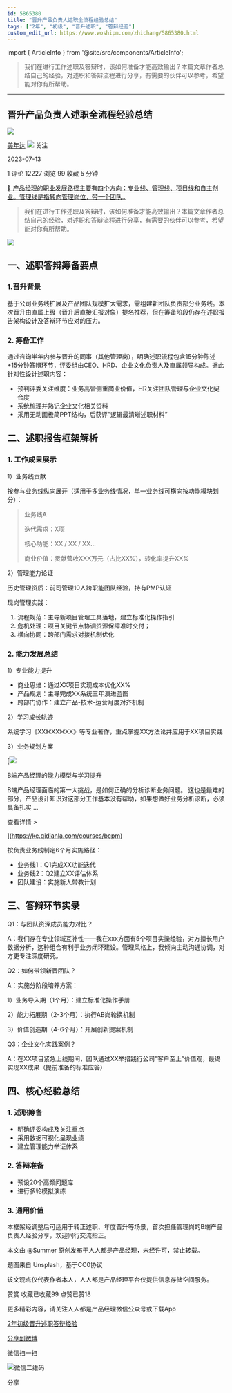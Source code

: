```yaml
---
id: 5865380
title: "晋升产品负责人述职全流程经验总结"
tags: ["2年", "初级", "晋升述职", "答辩经验"]
custom_edit_url: https://www.woshipm.com/zhichang/5865380.html
---
```

import { ArticleInfo } from '@site/src/components/ArticleInfo';

<ArticleInfo
    author="美年达"
    authorLink="https://www.woshipm.com/u/1288881"
    published="2023-07-13"
    views={12227}
    comments={1}
    collects={99}
/>

> 我们在进行工作述职及答辩时，该如何准备才能高效输出？本篇文章作者总结自己的经验，对述职和答辩流程进行分享，有需要的伙伴可以参考，希望能对你有所帮助。

---

## 晋升产品负责人述职全流程经验总结

[![](https://static.woshipm.com/view/woshipm_api_def_20230712205222_4460.png?imageView2/1/w/72/h/72/q/100)](https://www.woshipm.com/u/1288881)

[美年达](https://www.woshipm.com/u/1288881) ![](https://static.woshipm.com/tag/1101_1@2x.png) 关注

2023-07-13

1 评论 12227 浏览 99 收藏 5 分钟

[🔗 产品经理的职业发展路径主要有四个方向：专业线、管理线、项目线和自主创业。管理线是指转向管理岗位，带一个团队..](https://ke.qidianla.com/courses/90pm)

> 我们在进行工作述职及答辩时，该如何准备才能高效输出？本篇文章作者总结自己的经验，对述职和答辩流程进行分享，有需要的伙伴可以参考，希望能对你有所帮助。

![](https://image.woshipm.com/2023/04/13/e77134c2-d9e1-11ed-a6e8-00163e0b5ff3.jpg)

## 一、述职答辩筹备要点

### 1.晋升背景

基于公司业务线扩展及产品团队规模扩大需求，需组建新团队负责部分业务线。本次晋升由直属上级（晋升后直接汇报对象）提名推荐，但在筹备阶段仍存在述职报告架构设计及答辩环节应对的压力。

### 2\. 筹备工作

通过咨询半年内参与晋升的同事（其他管理岗），明确述职流程包含15分钟陈述+15分钟答辩环节，评委组由CEO、HRD、企业文化负责人及直属领导构成。据此针对性设计述职内容：

*   预判评委关注维度：业务高管侧重商业价值，HR关注团队管理与企业文化契合度
*   系统梳理并熟记企业文化相关资料
*   采用无动画极简PPT结构，后获评”逻辑最清晰述职材料”

## 二、述职报告框架解析

### 1\. 工作成果展示

1）业务线贡献

按参与业务线纵向展开（适用于多业务线情况，单一业务线可横向按功能模块划分）：

> 业务线A
> 
> 迭代需求：X项
> 
> 核心功能：XX / XX / XX…
> 
> 商业价值：贡献营收XXX万元（占比XX%），转化率提升XX%

2）管理能力论证

历史管理资质：前司管理10人跨职能团队经验，持有PMP认证

现岗管理实践：

1.  流程规范：主导新项目管理工具落地，建立标准化操作指引
2.  危机处理：项目关键节点协调资源保障准时交付；
3.  横向协同：跨部门需求对接机制优化

### 2\. 能力发展总结

1）专业能力提升

*   商业思维：通过XX项目实现成本优化XX%
*   产品规划：主导完成XX系统三年演进蓝图
*   跨部门协作：建立产品-技术-运营月度对齐机制

2）学习成长轨迹

系统学习《XX》《XX》《XX》等专业著作，重点掌握XX方法论并应用于XX项目实践

3）业务规划方案

[![](https://image.woshipm.com/2023/08/02/1554eea8-30e3-11ee-88e7-00163e0b5ff3.png)

B端产品经理的能力模型与学习提升

B端产品经理面临的第一大挑战，是如何正确的分析诊断业务问题。 这也是最难的部分，产品设计知识对这部分工作基本没有帮助，如果想做好业务分析诊断，必须具备扎实 ...

查看详情 >

](https://ke.qidianla.com/courses/bcpm)

按负责业务线制定6个月实施路径：

*   业务线1：Q1完成XX功能迭代
*   业务线2：Q2建立XX评估体系
*   团队建设：实施新人带教计划

## 三、答辩环节实录

Q1：与团队资深成员能力对比？

A：我们存在专业领域互补性——我在xxx方面有5个项目实操经验，对方擅长用户数据分析，这种组合有利于业务闭环建设。管理风格上，我倾向主动沟通协调，对方更专注深度研究。

Q2：如何带领新晋团队？

A：实施分阶段培养方案：

1）业务导入期（1个月）：建立标准化操作手册

2）能力拓展期（2-3个月）：执行AB岗轮换机制

3）价值创造期（4-6个月）：开展创新提案机制

Q3：企业文化实践案例？

A：在XX项目紧急上线期间，团队通过XX举措践行公司”客户至上”价值观，最终实现XX成果（提前准备的标准应答）

## 四、核心经验总结

### 1\. 述职筹备

*   明确评委构成及关注重点
*   采用数据可视化呈现业绩
*   建立管理能力举证体系

### 2\. 答辩准备

*   预设20个高频问题库
*   进行多轮模拟演练

### 3\. 通用价值

本框架经调整后可适用于转正述职、年度晋升等场景，首次担任管理岗的B端产品负责人经验分享，欢迎同行交流指正。

本文由 @Summer 原创发布于人人都是产品经理，未经许可，禁止转载。

题图来自 Unsplash，基于CC0协议

该文观点仅代表作者本人，人人都是产品经理平台仅提供信息存储空间服务。

赞赏 收藏已收藏99 点赞已赞18

更多精彩内容，请关注人人都是产品经理微信公众号或下载App

[2年](https://www.woshipm.com/tag/2%e5%b9%b4)[初级](https://www.woshipm.com/tag/%e5%88%9d%e7%ba%a7)[晋升述职](https://www.woshipm.com/tag/%e6%99%8b%e5%8d%87%e8%bf%b0%e8%81%8c)[答辩经验](https://www.woshipm.com/tag/%e7%ad%94%e8%be%a9%e7%bb%8f%e9%aa%8c)

[分享到微博](https://service.weibo.com/share/share.php?appkey=2775287854&title=晋升产品负责人述职全流程经验总结&url=https://www.woshipm.com/zhichang/5865380.html&pic=https://image.woshipm.com/2023/04/13/e77134c2-d9e1-11ed-a6e8-00163e0b5ff3.jpg)

微信扫一扫

![微信二维码](https://api.pwmqr.com/qrcode/create/?url=https://www.woshipm.com/zhichang/5865380.html)

分享
